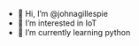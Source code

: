 - 👋 Hi, I’m @johnagillespie
- 👀 I’m interested in IoT 
- 🌱 I’m currently learning python

<!---
johnagillespie/johnagillespie is a ✨ special ✨ repository because its `README.md` (this file) appears on your GitHub profile.
You can click the Preview link to take a look at your changes.
--->
